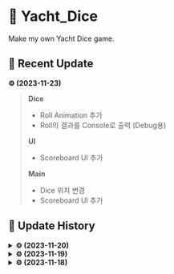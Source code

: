 # 🎲 Yacht_Dice
Make my own Yacht Dice game.

## 🎲 Recent Update
**⚙ (2023-11-23)**
> **Dice**
>- Roll Animation 추가
>- Roll의 결과를 Console로 출력 (Debug용)
>
> **UI**
>- Scoreboard UI 추가
>
> **Main**
>- Dice 위치 변경
>- Scoreboard UI 추가


## 🎲 Update History

<details>
<summary><b>⚙ (2023-11-20)</b></summary>

> **UI**
>- Roll Button 추가
>
> **Main**
>- Dice 5개 추가
>- Roll Button을 누르면 Dice가 돌아감
</details>

<details>
<summary><b>⚙ (2023-11-19)</b></summary>

> **Main Scene**
>- Main Scene 추가
>
> **Dice**
>- Dice roll 함수 추가
</details>

<details>
<summary><b>⚙ (2023-11-18)</b></summary>

> # **📥 First Commit**
>- Git Repository 생성
>- Main Scene 생성
>- Dice Scene, Sprite 추가
</details>